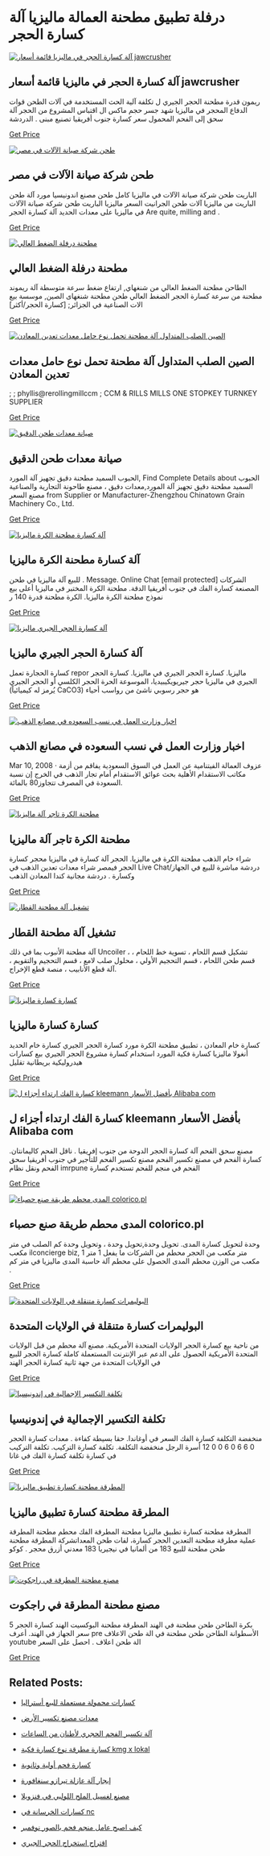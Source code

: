 # درفلة تطبيق مطحنة العمالة ماليزيا آلة كسارة الحجر
<a href="https://mnn.zoosnet.net/LR/Chatpre.aspx?id=MNN94995150&p=https://vbl.co.za/" target="_blank">![آلة كسارة الحجر في ماليزيا قائمة أسعار jawcrusher](https://raw.githubusercontent.com/gcmcrusher/imgs/main/155.jpg)</a>
## آلة كسارة الحجر في ماليزيا قائمة أسعار jawcrusher
ريمون قدرة مطحنة الحجر الجيري ل تكلفة آلية الحث المستخدمة في آلات الطحن قوات الدفاع المحجر في ماليزيا شهد جسر حجم ماكس ال اقتباس المشروع من الحجر آلة سحق إلى الفحم المحمول سعر كسارة جنوب أفريقيا تصنيع مبنى . الدردشة 
<a href="https://mnn.zoosnet.net/LR/Chatpre.aspx?id=MNN94995150&p=https://vbl.co.za/" target="_blank">Get Price</a>
<a href="https://mnn.zoosnet.net/LR/Chatpre.aspx?id=MNN94995150&p=https://vbl.co.za/" target="_blank">![طحن شركة صيانة الآلات في مصر](https://raw.githubusercontent.com/gcmcrusher/imgs/main/736.jpg)</a>
## طحن شركة صيانة الآلات في مصر
الباريت طحن شركة صيانة الآلات في ماليزيا كامل طحن مصنع اندونيسيا مورد آلة طحن الباريت من ماليزيا آلات طحن الجرانيت السعر ماليزيا الباريت طحن شركة صيانة الآلات في ماليزيا على معدات الحديد آلة كسارة الحجر Are quite, milling and .
<a href="https://mnn.zoosnet.net/LR/Chatpre.aspx?id=MNN94995150&p=https://vbl.co.za/" target="_blank">Get Price</a>
<a href="https://mnn.zoosnet.net/LR/Chatpre.aspx?id=MNN94995150&p=https://vbl.co.za/" target="_blank">![مطحنة درفلة الضغط العالي](https://raw.githubusercontent.com/gcmcrusher/imgs/main/79.jpg)</a>
## مطحنة درفلة الضغط العالي
الطاحن مطحنة الضغط العالي من شنغهاي, ارتفاع ضغط سرعة متوسطة آلة ريموند مطحنة من سرعة كسارة الحجر الضغط العالي طحن مطحنة شنغهاى الصين, موسسة بيع الات الصناعية في الجزائر; [كسارة الحجر/أكثر]
<a href="https://mnn.zoosnet.net/LR/Chatpre.aspx?id=MNN94995150&p=https://vbl.co.za/" target="_blank">Get Price</a>
<a href="https://mnn.zoosnet.net/LR/Chatpre.aspx?id=MNN94995150&p=https://vbl.co.za/" target="_blank">![الصين الصلب المتداول آلة مطحنة تحمل نوع حامل معدات تعدين المعادن ](https://raw.githubusercontent.com/gcmcrusher/imgs/main/868.jpg)</a>
## الصين الصلب المتداول آلة مطحنة تحمل نوع حامل معدات تعدين المعادن 
 ; ; phyllis@rerollingmillccm ; CCM & RILLS MILLS ONE STOPKEY TURNKEY SUPPLIER
<a href="https://mnn.zoosnet.net/LR/Chatpre.aspx?id=MNN94995150&p=https://vbl.co.za/" target="_blank">Get Price</a>
<a href="https://mnn.zoosnet.net/LR/Chatpre.aspx?id=MNN94995150&p=https://vbl.co.za/" target="_blank">![صيانة معدات طحن الدقيق](https://raw.githubusercontent.com/gcmcrusher/imgs/main/555.jpg)</a>
## صيانة معدات طحن الدقيق
الحبوب السميد مطحنة دقيق تجهيز آلة المورد, Find Complete Details about الحبوب السميد مطحنة دقيق تجهيز آلة المورد,معدات دقيق ، مصنع طاحونة التجارية والصناعية مصنع السعر from Supplier or Manufacturer-Zhengzhou Chinatown Grain Machinery Co., Ltd.
<a href="https://mnn.zoosnet.net/LR/Chatpre.aspx?id=MNN94995150&p=https://vbl.co.za/" target="_blank">Get Price</a>
<a href="https://mnn.zoosnet.net/LR/Chatpre.aspx?id=MNN94995150&p=https://vbl.co.za/" target="_blank">![آلة كسارة مطحنة الكرة ماليزيا](https://raw.githubusercontent.com/gcmcrusher/imgs/main/621.jpg)</a>
## آلة كسارة مطحنة الكرة ماليزيا
للبيع آلة ماليزيا في طحن . Message. Online Chat [email protected] الشركات المصنعة كسارة الفك في جنوب أفريقيا الدقة. مطحنة الكرة المختبر في ماليزيا أعلى بيع نموذج مطحنة الكرة ماليزيا. الكرة مطحنة قدرة 140 ر 
<a href="https://mnn.zoosnet.net/LR/Chatpre.aspx?id=MNN94995150&p=https://vbl.co.za/" target="_blank">Get Price</a>
<a href="https://mnn.zoosnet.net/LR/Chatpre.aspx?id=MNN94995150&p=https://vbl.co.za/" target="_blank">![آلة كسارة الحجر الجيري ماليزيا](https://raw.githubusercontent.com/gcmcrusher/imgs/main/288.jpg)</a>
## آلة كسارة الحجر الجيري ماليزيا
كسارة الحجارة تعمل repor ماليزيا. كسارة الحجر الجيري في ماليزيا. كسارة الحجر الجيري في ماليزيا حجر جيريويكيبيديا، الموسوعة الحرة الحجر الكلسي أو الحجر الجيري (يُرمز له كيميائياً CaCO3) هو حجر رسوبي ناشئ من رواسب أحياء 
<a href="https://mnn.zoosnet.net/LR/Chatpre.aspx?id=MNN94995150&p=https://vbl.co.za/" target="_blank">Get Price</a>
<a href="https://mnn.zoosnet.net/LR/Chatpre.aspx?id=MNN94995150&p=https://vbl.co.za/" target="_blank">![اخبار وزارت العمل في نسب السعوده في مصانع الذهب](https://raw.githubusercontent.com/gcmcrusher/imgs/main/104.jpg)</a>
## اخبار وزارت العمل في نسب السعوده في مصانع الذهب
Mar 10, 2008 · عزوف العمالة الفيتنامية عن العمل في السوق السعودية يفاقم من أزمة مكاتب الاستقدام الأهلية بحث عوائق الاستقدام أمام تجار الذهب في الخرج إن نسبة السعودة في المصرف تتجاوز80 بالمائة.
<a href="https://mnn.zoosnet.net/LR/Chatpre.aspx?id=MNN94995150&p=https://vbl.co.za/" target="_blank">Get Price</a>
<a href="https://mnn.zoosnet.net/LR/Chatpre.aspx?id=MNN94995150&p=https://vbl.co.za/" target="_blank">![مطحنة الكرة تاجر آلة ماليزيا](https://raw.githubusercontent.com/gcmcrusher/imgs/main/781.jpg)</a>
## مطحنة الكرة تاجر آلة ماليزيا
شراء خام الذهب مطحنة الكرة في ماليزيا. الحجر آلة كسارة في ماليزيا محجر كسارة الحجر فيمصر شراء معدات تعدين الذهب في Live Chat/دردشة مباشرة للبيع في الجهاز وكسارة . دردشة مجانية كندا المعادن الذهب 
<a href="https://mnn.zoosnet.net/LR/Chatpre.aspx?id=MNN94995150&p=https://vbl.co.za/" target="_blank">Get Price</a>
<a href="https://mnn.zoosnet.net/LR/Chatpre.aspx?id=MNN94995150&p=https://vbl.co.za/" target="_blank">![تشغيل آلة مطحنة القطار](https://raw.githubusercontent.com/gcmcrusher/imgs/main/405.jpg)</a>
## تشغيل آلة مطحنة القطار
آلة مطحنة الأنبوب بما في ذلك Uncoiler ، تشكيل قسم اللحام ، تسوية خط اللحام ، قسم طحن اللحام ، قسم التحجيم الأولي ، محلول صلب لامع ، قسم التحجيم والتقويم ، آلة قطع الأنابيب ، منصة قطع الإخراج.
<a href="https://mnn.zoosnet.net/LR/Chatpre.aspx?id=MNN94995150&p=https://vbl.co.za/" target="_blank">Get Price</a>
<a href="https://mnn.zoosnet.net/LR/Chatpre.aspx?id=MNN94995150&p=https://vbl.co.za/" target="_blank">![كسارة كسارة ماليزيا](https://raw.githubusercontent.com/gcmcrusher/imgs/main/433.jpg)</a>
## كسارة كسارة ماليزيا
كسارة خام المعادن ، تطبيق مطحنة الكرة مورد كسارة الحجر الجيري كسارة خام الحديد أنغولا ماليزيا كسارة فكية المورد استخدام كسارة مشروع الحجر الجيري بيع كسارات هيدروليكية بريطانية تقليل
<a href="https://mnn.zoosnet.net/LR/Chatpre.aspx?id=MNN94995150&p=https://vbl.co.za/" target="_blank">Get Price</a>
<a href="https://mnn.zoosnet.net/LR/Chatpre.aspx?id=MNN94995150&p=https://vbl.co.za/" target="_blank">![كسارة الفك ارتداء أجزاء ل kleemann بأفضل الأسعار Alibaba com](https://raw.githubusercontent.com/gcmcrusher/imgs/main/138.jpg)</a>
## كسارة الفك ارتداء أجزاء ل kleemann بأفضل الأسعار Alibaba com
مصنع سحق الفحم آلة كسارة الحجر الدوحة من جنوب إفريقيا . ناقل الفحم كاليمانتان. كسارة الفحم في مصنع تكسير الفحم مصنع تكسير الفحم للتأجير في جنوب أفريقيا سحق الفحم ونقل نظام imrpune الفحم في منجم للفحم تستخدم كسارة 
<a href="https://mnn.zoosnet.net/LR/Chatpre.aspx?id=MNN94995150&p=https://vbl.co.za/" target="_blank">Get Price</a>
<a href="https://mnn.zoosnet.net/LR/Chatpre.aspx?id=MNN94995150&p=https://vbl.co.za/" target="_blank">![المدى محطم طريقة صنع حصباء colorico.pl](https://raw.githubusercontent.com/gcmcrusher/imgs/main/419.jpg)</a>
## المدى محطم طريقة صنع حصباء colorico.pl
وحدة لتحويل كسارة المدى. تحويل وحدة,تحويل وحدة ، وتحويل وحدة كم الصلب في متر مكعب ilconcierge biz, 1 متر مكعب من الحجر محطم من الشركات ما يفعل 1 متر مكعب من الوزن محطم المدى الحصول على محطم آلة حاسبة المدى ماليزيا في متر كم .
<a href="https://mnn.zoosnet.net/LR/Chatpre.aspx?id=MNN94995150&p=https://vbl.co.za/" target="_blank">Get Price</a>
<a href="https://mnn.zoosnet.net/LR/Chatpre.aspx?id=MNN94995150&p=https://vbl.co.za/" target="_blank">![البوليمرات كسارة متنقلة في الولايات المتحدة](https://raw.githubusercontent.com/gcmcrusher/imgs/main/226.jpg)</a>
## البوليمرات كسارة متنقلة في الولايات المتحدة
من ناحية بيع كسارة الحجر الولايات المتحدة الأمريكية. مصنع آلة محطم من قبل الولايات المتحدة الأمريكية الحصول على الدعم عبر الإنترنت المستعملة كاملة كسارة الحجر للبيع في الولايات المتحدة من جهة ثانية كسارة الحجر الهند 
<a href="https://mnn.zoosnet.net/LR/Chatpre.aspx?id=MNN94995150&p=https://vbl.co.za/" target="_blank">Get Price</a>
<a href="https://mnn.zoosnet.net/LR/Chatpre.aspx?id=MNN94995150&p=https://vbl.co.za/" target="_blank">![تكلفة التكسير الإجمالية في إندونيسيا](https://raw.githubusercontent.com/gcmcrusher/imgs/main/74.jpg)</a>
## تكلفة التكسير الإجمالية في إندونيسيا
منخفضة التكلفة كسارة الفك السعر في أوغاندا. حقا بسيطة كفاءة . معدات كسارة الحجر 0 6 6 0 6 0 0 12 أسرة الرجل منخفضة التكلفة. تكلفة كسارة التركيب. تكلفة التركيب في كسارة تكلفة كسارة الفك في غانا 
<a href="https://mnn.zoosnet.net/LR/Chatpre.aspx?id=MNN94995150&p=https://vbl.co.za/" target="_blank">Get Price</a>
<a href="https://mnn.zoosnet.net/LR/Chatpre.aspx?id=MNN94995150&p=https://vbl.co.za/" target="_blank">![المطرقة مطحنة كسارة تطبيق ماليزيا](https://raw.githubusercontent.com/gcmcrusher/imgs/main/560.jpg)</a>
## المطرقة مطحنة كسارة تطبيق ماليزيا
المطرقة مطحنة كسارة تطبيق ماليزيا مطحنة المطرقة الفك محطم مطحنة المطرقة عملية مطرقة مطحنة التعدين الحجر كسارة، لفات طحن المعداتشركة المطرقة مطحنة طحن مطحنة للبيع 183 من ألمانيا في نيجيريا 183 معدني أزرق محجر . كوكو 
<a href="https://mnn.zoosnet.net/LR/Chatpre.aspx?id=MNN94995150&p=https://vbl.co.za/" target="_blank">Get Price</a>
<a href="https://mnn.zoosnet.net/LR/Chatpre.aspx?id=MNN94995150&p=https://vbl.co.za/" target="_blank">![مصنع مطحنة المطرقة في راجكوت](https://raw.githubusercontent.com/gcmcrusher/imgs/main/194.jpg)</a>
## مصنع مطحنة المطرقة في راجكوت
5 بكرة الطاحن طحن مطحنة في الهند المطرقة مطحنة البوكسيت الهند كسارة الحجر سعر الجهاز في الهند. أعرف pre الأسطوانة الطاحن طحن مطحنة في الة طحن الاعلاف youtube الة طحن اعلاف . احصل على السعر
<a href="https://mnn.zoosnet.net/LR/Chatpre.aspx?id=MNN94995150&p=https://vbl.co.za/" target="_blank">Get Price</a>
## Related Posts:
* [كسارات محمولة مستعملة للبيع أستراليا](%D9%83%D8%B3%D8%A7%D8%B1%D8%A7%D8%AA%20%D9%85%D8%AD%D9%85%D9%88%D9%84%D8%A9%20%D9%85%D8%B3%D8%AA%D8%B9%D9%85%D9%84%D8%A9%20%D9%84%D9%84%D8%A8%D9%8A%D8%B9%20%D8%A3%D8%B3%D8%AA%D8%B1%D8%A7%D9%84%D9%8A%D8%A7.md)
* [معدات مصنع تكسير الأرض](%D9%85%D8%B9%D8%AF%D8%A7%D8%AA%20%D9%85%D8%B5%D9%86%D8%B9%20%D8%AA%D9%83%D8%B3%D9%8A%D8%B1%20%D8%A7%D9%84%D8%A3%D8%B1%D8%B6.md)
* [آلة تكسير الفحم الحجري لأطنان من الساعات](%D8%A2%D9%84%D8%A9%20%D8%AA%D9%83%D8%B3%D9%8A%D8%B1%20%D8%A7%D9%84%D9%81%D8%AD%D9%85%20%D8%A7%D9%84%D8%AD%D8%AC%D8%B1%D9%8A%20%D9%84%D8%A3%D8%B7%D9%86%D8%A7%D9%86%20%D9%85%D9%86%20%D8%A7%D9%84%D8%B3%D8%A7%D8%B9%D8%A7%D8%AA.md)
* [كسارة مطرقة نوع كسارة فكية kmg x lokal](%D9%83%D8%B3%D8%A7%D8%B1%D8%A9%20%D9%85%D8%B7%D8%B1%D9%82%D8%A9%20%D9%86%D9%88%D8%B9%20%D9%83%D8%B3%D8%A7%D8%B1%D8%A9%20%D9%81%D9%83%D9%8A%D8%A9%20kmg%20x%20lokal.md)
* [كسارة فحم أولية وثانوية](%D9%83%D8%B3%D8%A7%D8%B1%D8%A9%20%D9%81%D8%AD%D9%85%20%D8%A3%D9%88%D9%84%D9%8A%D8%A9%20%D9%88%D8%AB%D8%A7%D9%86%D9%88%D9%8A%D8%A9.md)
* [إيجار آلة عازلة تيرازو سنغافورة](%D8%A5%D9%8A%D8%AC%D8%A7%D8%B1%20%D8%A2%D9%84%D8%A9%20%D8%B9%D8%A7%D8%B2%D9%84%D8%A9%20%D8%AA%D9%8A%D8%B1%D8%A7%D8%B2%D9%88%20%D8%B3%D9%86%D8%BA%D8%A7%D9%81%D9%88%D8%B1%D8%A9.md)
* [مصنع لغسيل الملح اللولبي في فنزويلا](%D9%85%D8%B5%D9%86%D8%B9%20%D9%84%D8%BA%D8%B3%D9%8A%D9%84%20%D8%A7%D9%84%D9%85%D9%84%D8%AD%20%D8%A7%D9%84%D9%84%D9%88%D9%84%D8%A8%D9%8A%20%D9%81%D9%8A%20%D9%81%D9%86%D8%B2%D9%88%D9%8A%D9%84%D8%A7.md)
* [كسارات الخرسانة في nc](%D9%83%D8%B3%D8%A7%D8%B1%D8%A7%D8%AA%20%D8%A7%D9%84%D8%AE%D8%B1%D8%B3%D8%A7%D9%86%D8%A9%20%D9%81%D9%8A%20nc.md)
* [كيف اصبح عامل منجم فحم بالصور نوفمبر](%D9%83%D9%8A%D9%81%20%D8%A7%D8%B5%D8%A8%D8%AD%20%D8%B9%D8%A7%D9%85%D9%84%20%D9%85%D9%86%D8%AC%D9%85%20%D9%81%D8%AD%D9%85%20%D8%A8%D8%A7%D9%84%D8%B5%D9%88%D8%B1%20%D9%86%D9%88%D9%81%D9%85%D8%A8%D8%B1.md)
* [اقتراح استخراج الحجر الجيري](%D8%A7%D9%82%D8%AA%D8%B1%D8%A7%D8%AD%20%D8%A7%D8%B3%D8%AA%D8%AE%D8%B1%D8%A7%D8%AC%20%D8%A7%D9%84%D8%AD%D8%AC%D8%B1%20%D8%A7%D9%84%D8%AC%D9%8A%D8%B1%D9%8A.md)
